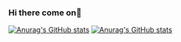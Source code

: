 ### Hi there come on👋

[![Anurag's GitHub stats](https://github-readme-stats.vercel.app/api?username=rodolfo-code)](https://github.com/anuraghazra/github-readme-stats)
[![Anurag's GitHub stats](https://github-readme-stats.vercel.app/api?username=rodolfo-code&hide=stars&show_icons=true&theme=drakula)](https://github.com/anuraghazra/github-readme-stats)

<!--
**rodolfo-code/rodolfo-code** is a ✨ _special_ ✨ repository because its `README.md` (this file) appears on your GitHub profile.

Here are some ideas to get you started:
- 🔭 I’m currently working on ...
- 🌱 I’m currently learning ...
- 👯 I’m looking to collaborate on ...
- 🤔 I’m looking for help with ...
- 💬 Ask me about ...
- 📫 How to reach me: ...
- 😄 Pronouns: ...
- ⚡ Fun fact: ...
-->
